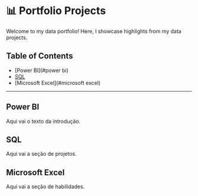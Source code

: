 # 📊 Portfolio Projects
Welcome to my data portfolio! Here, I showcase highlights from my data projects.
## Table of Contents

- [Power BI](#power bi)
- [SQL](#sql)
- [Microsoft Excel](#microsoft excel)

---

## Power BI

Aqui vai o texto da introdução.

## SQL

Aqui vai a seção de projetos.

## Microsoft Excel

Aqui vai a seção de habilidades.

